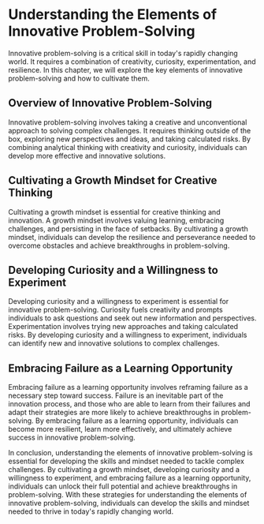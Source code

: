 Understanding the Elements of Innovative Problem-Solving
========================================================

Innovative problem-solving is a critical skill in today's rapidly changing world. It requires a combination of creativity, curiosity, experimentation, and resilience. In this chapter, we will explore the key elements of innovative problem-solving and how to cultivate them.

Overview of Innovative Problem-Solving
--------------------------------------

Innovative problem-solving involves taking a creative and unconventional approach to solving complex challenges. It requires thinking outside of the box, exploring new perspectives and ideas, and taking calculated risks. By combining analytical thinking with creativity and curiosity, individuals can develop more effective and innovative solutions.

Cultivating a Growth Mindset for Creative Thinking
--------------------------------------------------

Cultivating a growth mindset is essential for creative thinking and innovation. A growth mindset involves valuing learning, embracing challenges, and persisting in the face of setbacks. By cultivating a growth mindset, individuals can develop the resilience and perseverance needed to overcome obstacles and achieve breakthroughs in problem-solving.

Developing Curiosity and a Willingness to Experiment
----------------------------------------------------

Developing curiosity and a willingness to experiment is essential for innovative problem-solving. Curiosity fuels creativity and prompts individuals to ask questions and seek out new information and perspectives. Experimentation involves trying new approaches and taking calculated risks. By developing curiosity and a willingness to experiment, individuals can identify new and innovative solutions to complex challenges.

Embracing Failure as a Learning Opportunity
-------------------------------------------

Embracing failure as a learning opportunity involves reframing failure as a necessary step toward success. Failure is an inevitable part of the innovation process, and those who are able to learn from their failures and adapt their strategies are more likely to achieve breakthroughs in problem-solving. By embracing failure as a learning opportunity, individuals can become more resilient, learn more effectively, and ultimately achieve success in innovative problem-solving.

In conclusion, understanding the elements of innovative problem-solving is essential for developing the skills and mindset needed to tackle complex challenges. By cultivating a growth mindset, developing curiosity and a willingness to experiment, and embracing failure as a learning opportunity, individuals can unlock their full potential and achieve breakthroughs in problem-solving. With these strategies for understanding the elements of innovative problem-solving, individuals can develop the skills and mindset needed to thrive in today's rapidly changing world.
